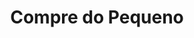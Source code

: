 ---
layout: portfolios
index: 1
title: Compre do Pequeno
thumb_image: /assets/images/placeholder-5.png
video_url: 'https://player.vimeo.com/video/460707024'
cliente: Sebrae
agencia: CCZ
categorias: ["direção", "animação", "edição", "ilustração", "2d", "3d", "frame-a-frame","design", "vfx"]
description_text: 
---